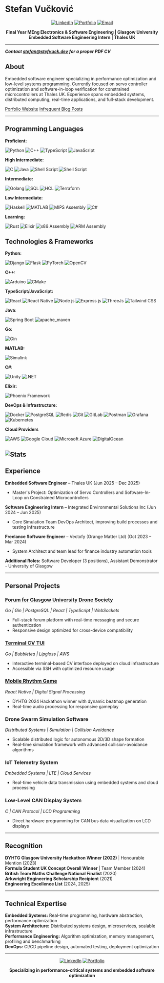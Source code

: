 # Stefan Vučković

<div align="center">

[![LinkedIn](https://img.shields.io/badge/LinkedIn-0077B5?style=for-the-badge&logo=linkedin&logoColor=white)](https://www.linkedin.com/in/stefan-vučković-b63952286/)
[![Portfolio](https://img.shields.io/badge/Portfolio-FF5722?style=for-the-badge&logo=web&logoColor=white)](https://stefvuck.dev)
[![Email](https://img.shields.io/badge/Email-D14836?style=for-the-badge&logo=gmail&logoColor=white)](mailto:stefan@stefvuck.dev)

**Final Year MEng Electronics & Software Engineering | Glasgow University**  
**Embedded Software Engineering Intern | Thales UK**

</div>

---
***Contact stefan@stefvuck.dev for a proper PDF CV***

## About

Embedded software engineer specializing in performance optimization and low-level systems programming. 
Currently focused on servo controller optimization and software-in-loop verification for constrained microcontrollers at Thales UK.
Experience spans embedded systems, distributed computing, real-time applications, and full-stack development.

[Porfolio Website](https://stefvuck.dev)
[Infrequent Blog Posts](https://stefvuck.dev/blog)

---

## Programming Languages

**Proficient:**

![Python](https://img.shields.io/badge/Python-3776AB?style=for-the-badge&logo=python&logoColor=white)
![C++](https://img.shields.io/badge/C%2B%2B-00599C?style=for-the-badge&logo=c%2B%2B&logoColor=white)
![TypeScript](https://img.shields.io/badge/TypeScript-007ACC?style=for-the-badge&logo=typescript&logoColor=white)
![JavaScript](https://img.shields.io/badge/JavaScript-F7DF1E?style=for-the-badge&logo=javascript&logoColor=black)

**High Intermediate:**

![C](https://img.shields.io/badge/C-00599C?style=for-the-badge&logo=c&logoColor=white)
![Java](https://img.shields.io/badge/Java-ED8B00?style=for-the-badge&logo=openjdk&logoColor=white)
![Shell Script](https://img.shields.io/badge/Powershell-5391FE?style=for-the-badge&logo=powershell&logoColor=white)
![Shell Script](https://img.shields.io/badge/Bash-4EAA25?style=for-the-badge&logo=gnubash&logoColor=white)

**Intermediate:**

![Golang](https://img.shields.io/badge/Go-00ADD8?style=for-the-badge&logo=go&logoColor=white)
![SQL](https://img.shields.io/badge/SQL-CC2927?style=for-the-badge&logo=microsoft-sql-server&logoColor=white)
![HCL](https://img.shields.io/badge/HCL-181717?style=for-the-badge&logo=hashicorp&logoColor=white)
![Terraform](https://img.shields.io/badge/Terraform-7B42BC?style=for-the-badge&logo=terraform&logoColor=white)

**Low Intermediate:**

![Haskell](https://img.shields.io/badge/-Haskell-5D4F85?style=for-the-badge&logo=haskell&logoColor=white)
![MATLAB](https://img.shields.io/badge/MATLAB-0076A8?style=for-the-badge&logo=mathworks&logoColor=white)
![MIPS Assembly](https://img.shields.io/badge/MIPS%20Assembly-00427E?style=for-the-badge&logo=assemblyscript&logoColor=white)
![C#](https://img.shields.io/badge/C%23-239120?style=for-the-badge&logo=c-sharp&logoColor=white)

**Learning:**

![Rust](https://img.shields.io/badge/Rust-000000?style=for-the-badge&logo=rust&logoColor=white)
![Elixir](https://img.shields.io/badge/Elixir-4B275F?style=for-the-badge&logo=elixir&logoColor=white)
![x86 Assembly](https://img.shields.io/badge/x86%20Assembly-0071C5?style=for-the-badge&logo=intel&logoColor=white)
![ARM Assembly](https://img.shields.io/badge/ARM%20Assembly-0091BD?style=for-the-badge&logo=arm&logoColor=white)

## Technologies & Frameworks

**Python:**

![Django](https://img.shields.io/badge/Django-092E20?style=for-the-badge&logo=django&logoColor=green)
![Flask](https://img.shields.io/badge/Flask-000000?style=for-the-badge&logo=flask&logoColor=white)
![PyTorch](https://img.shields.io/badge/PyTorch-EE4C2C?style=for-the-badge&logo=pytorch&logoColor=white)
![OpenCV](https://img.shields.io/badge/OpenCV-27338e?style=for-the-badge&logo=OpenCV&logoColor=white)

**C++:**

![Arduino](https://img.shields.io/badge/Arduino-00979D?style=for-the-badge&logo=Arduino&logoColor=white)
![CMake](https://img.shields.io/badge/CMake-064F8C?style=for-the-badge&logo=cmake&logoColor=white)

**TypeScript/JavaScript:**

![React](https://img.shields.io/badge/React-20232A?style=for-the-badge&logo=react&logoColor=61DAFB)
![React Native](https://img.shields.io/badge/React_Native-20232A?style=for-the-badge&logo=react&logoColor=61DAFB)
![Node js](https://img.shields.io/badge/Node%20js-339933?style=for-the-badge&logo=nodedotjs&logoColor=white)
![Express js](https://img.shields.io/badge/Express%20js-000000?style=for-the-badge&logo=express&logoColor=white)
![ThreeJs](https://img.shields.io/badge/ThreeJs-black?style=for-the-badge&logo=three.js&logoColor=white)
![Tailwind CSS](https://img.shields.io/badge/Tailwind_CSS-38B2AC?style=for-the-badge&logo=tailwind-css&logoColor=white)

**Java:**

![Spring Boot](https://img.shields.io/badge/Spring_Boot-6DB33F?style=for-the-badge&logo=spring-boot&logoColor=white)
![apache_maven](https://img.shields.io/badge/apache_maven-C71A36?style=for-the-badge&logo=apachemaven&logoColor=white)

**Go:**

![Gin](https://img.shields.io/badge/Gin-00ADD8?style=for-the-badge&logo=go&logoColor=white)

**MATLAB:**

![Simulink](https://img.shields.io/badge/Simulink-0076A8?style=for-the-badge&logo=mathworks&logoColor=white)

**C#:**

![Unity](https://img.shields.io/badge/Unity-100000?style=for-the-badge&logo=unity&logoColor=white)
![.NET](https://img.shields.io/badge/.NET-512BD4?style=for-the-badge&logo=dotnet&logoColor=white)

**Elixir:**

![Phoenix Framework](https://img.shields.io/badge/Phoenix%20Framework-FD4F00?style=for-the-badge&logo=phoenixframework&logoColor=fff)

**DevOps & Infrastructure:**

![Docker](https://img.shields.io/badge/Docker-2CA5E0?style=for-the-badge&logo=docker&logoColor=white)
![PostgreSQL](https://img.shields.io/badge/PostgreSQL-316192?style=for-the-badge&logo=postgresql&logoColor=white)
![Redis](https://img.shields.io/badge/redis-CC0000.svg?&style=for-the-badge&logo=redis&logoColor=white)
![Git](https://img.shields.io/badge/GIT-E44C30?style=for-the-badge&logo=git&logoColor=white)
![GitLab](https://img.shields.io/badge/GitLab-330F63?style=for-the-badge&logo=gitlab&logoColor=white)
![Postman](https://img.shields.io/badge/Postman-FF6C37?style=for-the-badge&logo=Postman&logoColor=white)
![Grafana](https://img.shields.io/badge/Grafana-F46800?style=for-the-badge&logo=grafana&logoColor=white)
![Kubernetes](https://img.shields.io/badge/Kubernetes-326CE5?style=for-the-badge&logo=kubernetes&logoColor=white)

**Cloud Providers**

![AWS](https://img.shields.io/badge/AWS-232F3E?style=for-the-badge&logo=amazonaws&logoColor=white)
![Google Cloud](https://img.shields.io/badge/Google_Cloud-4285F4?style=for-the-badge&logo=googlecloud&logoColor=white)
![Microsoft Azure](https://img.shields.io/badge/Azure-0078D4?style=for-the-badge&logo=microsoftazure&logoColor=white)
![DigitalOcean](https://img.shields.io/badge/DigitalOcean-0080FF?style=for-the-badge&logo=digitalocean&logoColor=white)


![Stats](https://github-readme-stats.vercel.app/api/top-langs/?username=stefvuck&layout=compact&size_weight=0&count_weight=1&hide=html,css&exclude_repo=interactivesolarsystem,testaichat)
---

## Experience

**Embedded Software Engineer** – Thales UK (Jun 2025 – Dec 2025)
- Master's Project: Optimization of Servo Controllers and Software-In-Loop on Constrained Microcontrollers

**Software Engineering Intern** – Integrated Environmental Solutions Inc (Jun 2024 – Jun 2025)
- Core Simulation Team DevOps Architect, improving build processes and testing infrastructure

**Freelance Software Engineer** – Vectofy (Orange Matter Ltd) (Oct 2023 – Mar 2024)
- System Architect and team lead for finance industry automation tools

**Additional Roles:** Software Developer (3 positions), Assistant Demonstrator - University of Glasgow

---

## Personal Projects

### [Forum for Glasgow University Drone Society](https://github.com/StefVuck/GUDForum)

*Go | Gin | PostgreSQL | React | TypeScript | WebSockets*
- Full-stack forum platform with real-time messaging and secure authentication
- Responsive design optimized for cross-device compatibility

### [Terminal CV TUI](https://github.com/StefVuck/CVinTUI)

*Go | Bubbletea | Lipgloss | AWS*
- Interactive terminal-based CV interface deployed on cloud infrastructure
- Accessible via SSH with optimized resource usage

### [Mobile Rhythm Game](https://github.com/JazzyMaxine/DYHTG2024T01)

*React Native | Digital Signal Processing*
- DYHTG 2024 Hackathon winner with dynamic beatmap generation
- Real-time audio processing for responsive gameplay

### Drone Swarm Simulation Software

*Distributed Systems | Simulation | Collision Avoidance*
- Scalable distributed logic for autonomous 2D/3D shape formation
- Real-time simulation framework with advanced collision-avoidance algorithms

### IoT Telemetry System

*Embedded Systems | LTE | Cloud Services*
- Real-time vehicle data transmission using embedded systems and cloud processing

### Low-Level CAN Display System

*C | CAN Protocol | LCD Programming*
- Direct hardware programming for CAN bus data visualization on LCD displays

---

## Recognition

**DYHTG Glasgow University Hackathon Winner (2022)** | Honourable Mention (2023)  
**Formula Student UK Concept Overall Winner** | Team Member (2024)  
**British Team Maths Challenge National Finalist** (2020)  
**Arkwright Engineering Scholarship Recipient** (2021)  
**Engineering Excellence List** (2024, 2025)

---

## Technical Expertise

**Embedded Systems:** Real-time programming, hardware abstraction, performance optimization  
**System Architecture:** Distributed systems design, microservices, scalable infrastructure  
**Performance Engineering:** Algorithm optimization, memory management, profiling and benchmarking  
**DevOps:** CI/CD pipeline design, automated testing, deployment optimization  

---

<div align="center">

[![LinkedIn](https://img.shields.io/badge/Connect_on_LinkedIn-0077B5?style=for-the-badge&logo=linkedin&logoColor=white)](https://www.linkedin.com/in/stefan-vučković-b63952286/)
[![Portfolio](https://img.shields.io/badge/View_Portfolio-FF5722?style=for-the-badge&logo=web&logoColor=white)](https://stefvuck.dev)

**Specializing in performance-critical systems and embedded software optimization**

</div>
